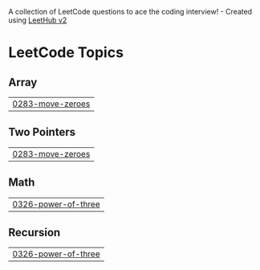 A collection of LeetCode questions to ace the coding interview! - Created using [LeetHub v2](https://github.com/arunbhardwaj/LeetHub-2.0)
<!---LeetCode Topics Start-->
# LeetCode Topics
## Array
|  |
| ------- |
| [0283-move-zeroes](https://github.com/Murshidmuhammedp/Leet_Codes/tree/master/0283-move-zeroes) |
## Two Pointers
|  |
| ------- |
| [0283-move-zeroes](https://github.com/Murshidmuhammedp/Leet_Codes/tree/master/0283-move-zeroes) |
## Math
|  |
| ------- |
| [0326-power-of-three](https://github.com/Murshidmuhammedp/Leet_Codes/tree/master/0326-power-of-three) |
## Recursion
|  |
| ------- |
| [0326-power-of-three](https://github.com/Murshidmuhammedp/Leet_Codes/tree/master/0326-power-of-three) |
<!---LeetCode Topics End-->